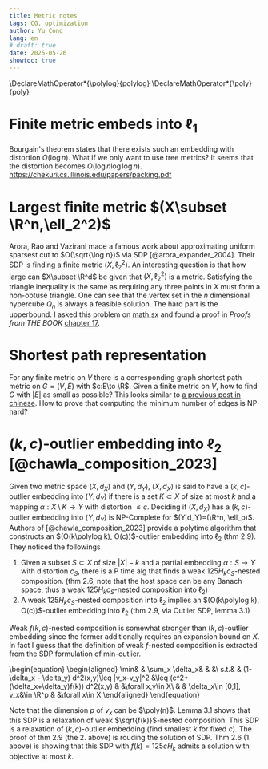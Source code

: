 ```yaml
---
title: Metric notes
tags: CG, optimization
author: Yu Cong
lang: en
# draft: true
date: 2025-05-26
showtoc: true
---
```


\DeclareMathOperator*{\polylog}{polylog}
\DeclareMathOperator*{\poly}{poly}

# Finite metric embeds into $\ell_1$

Bourgain's theorem states that there exists such an embedding with distortion $O(\log n)$. What if we only want to use tree metrics? It seems that the distortion becomes $O(\log n \log \log n)$. <https://chekuri.cs.illinois.edu/papers/packing.pdf>

# Largest finite metric $(X\subset \R^n,\ell_2^2)$

Arora, Rao and Vazirani made a famous work about approximating uniform sparsest cut to $O(\sqrt{\log n})$ via SDP [@arora_expander_2004]. Their SDP is finding a finite metric $(X,\ell_2^2)$. An interesting question is that how large can $X\subset \R^d$ be given that $(X,\ell_2^2)$ is a metric. Satisfying the triangle inequality is the same as requiring any three points in $X$ must form a non-obtuse triangle. One can see that the vertex set in the $n$ dimensional hypercube $Q_n$ is always a feasible solution. The hard part is the upperbound. I asked this problem on [math.sx](https://math.stackexchange.com/questions/5066765) and found a proof in *Proofs from THE BOOK* [chapter 17](https://link.springer.com/chapter/10.1007/978-3-662-57265-8_17).


# Shortest path representation

For any finite metric on $V$ there is a corresponding graph shortest path metric on $G=(V,E)$ with $c:E\to \R$. Given a finite metric on $V$, how to find $G$ with $|E|$ as small as possible? This looks similar to [a previous post in chinese](/posts/2023-01-26-minDAG.html). How to prove that computing the minimum number of edges is NP-hard?

# $(k,c)$-outlier embedding into $\ell_2$ [@chawla_composition_2023]

Given two metric space $(X,d_X)$ and $(Y,d_Y)$, $(X,d_X)$ is said to have a $(k,c)$-outlier embedding into $(Y,d_Y)$ if there is a set $K\subset X$ of size at most $k$ and a mapping $\alpha: X\setminus K \to Y$ with distortion $\leq c$. Deciding if $(X,d_X)$ has a $(k,c)$-outlier embedding into $(Y,d_Y)$ is NP-Complete for $(Y,d_Y)=(\R^n, \ell_p)$.
Authors of [@chawla_composition_2023] provide a polytime algorithm that constructs an $(O(k\polylog k), O(c))$-outlier embedding into $\ell_2$ (thm 2.9). They noticed the followings

1. Given a subset $S\subset X$ of size $|X|-k$ and a partial embedding $\alpha: S \to Y$ with distortion $c_S$, there is a P time alg that finds a weak $125 H_k c_S$-nested composition. (thm 2.6, note that the host space can be any Banach space, thus a weak $125 H_k c_S$-nested composition into $\ell_2$)
2. A weak $125 H_k c_S$-nested composition into $\ell_2$ implies an $(O(k\polylog k), O(c))$-outlier embedding into $\ell_2$ (thm 2.9, via Outlier SDP, lemma 3.1)

Weak $f(k,c)$-nested composition is somewhat stronger than $(k,c)$-outlier embedding since the former additionally requires an expansion bound on $X$.
In fact I guess that the definition of weak $f$-nested composition is extracted from the SDP formulation of min-outlier.

\begin{equation}
\begin{aligned}
\min&   &   \sum_x \delta_x&    &   &\\
s.t.&   &   (1-\delta_x - \delta_y) d^2(x,y)\leq \|v_x-v_y\|^2 &\leq (c^2+(\delta_x+\delta_y)f(k)) d^2(x,y) &   &\forall x,y\in X\\
    &   &   \delta_x\in [0,1], v_x&\in \R^p   &   &\forall x\in X
\end{aligned}
\end{equation}

Note that the dimension $p$ of $v_x$ can be $\poly(n)$. Lemma 3.1 shows that this SDP is a relaxation of weak $\sqrt{f(k)}$-nested composition. This SDP is a relaxation of $(k,c)$-outlier embedding (find smallest $k$ for fixed $c$). The proof of thm 2.9 (the 2. above) is rouding the solution of SDP. Thm 2.6 (1. above) is showing that this SDP with $f(k)=125c H_k$ admits a solution with objective at most $k$.

